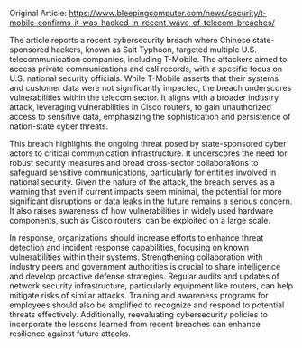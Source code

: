 Original Article: https://www.bleepingcomputer.com/news/security/t-mobile-confirms-it-was-hacked-in-recent-wave-of-telecom-breaches/

The article reports a recent cybersecurity breach where Chinese state-sponsored hackers, known as Salt Typhoon, targeted multiple U.S. telecommunication companies, including T-Mobile. The attackers aimed to access private communications and call records, with a specific focus on U.S. national security officials. While T-Mobile asserts that their systems and customer data were not significantly impacted, the breach underscores vulnerabilities within the telecom sector. It aligns with a broader industry attack, leveraging vulnerabilities in Cisco routers, to gain unauthorized access to sensitive data, emphasizing the sophistication and persistence of nation-state cyber threats.

This breach highlights the ongoing threat posed by state-sponsored cyber actors to critical communication infrastructure. It underscores the need for robust security measures and broad cross-sector collaborations to safeguard sensitive communications, particularly for entities involved in national security. Given the nature of the attack, the breach serves as a warning that even if current impacts seem minimal, the potential for more significant disruptions or data leaks in the future remains a serious concern. It also raises awareness of how vulnerabilities in widely used hardware components, such as Cisco routers, can be exploited on a large scale.

In response, organizations should increase efforts to enhance threat detection and incident response capabilities, focusing on known vulnerabilities within their systems. Strengthening collaboration with industry peers and government authorities is crucial to share intelligence and develop proactive defense strategies. Regular audits and updates of network security infrastructure, particularly equipment like routers, can help mitigate risks of similar attacks. Training and awareness programs for employees should also be amplified to recognize and respond to potential threats effectively. Additionally, reevaluating cybersecurity policies to incorporate the lessons learned from recent breaches can enhance resilience against future attacks.
